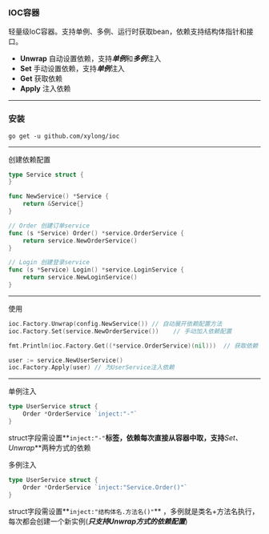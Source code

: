 ### IOC容器
轻量级IoC容器。支持单例、多例、运行时获取bean，依赖支持结构体指针和接口。

- **Unwrap** 自动设置依赖，支持***单例***和***多例***注入
- **Set** 手动设置依赖，支持***单例***注入
- **Get** 获取依赖
- **Apply** 注入依赖

***

### 安装
```
go get -u github.com/xylong/ioc
```

***

创建依赖配置
```go
type Service struct {
}

func NewService() *Service {
    return &Service{}
}

// Order 创建订单service
func (s *Service) Order() *service.OrderService {
    return service.NewOrderService()
}

// Login 创建登录service
func (s *Service) Login() *service.LoginService {
    return service.NewLoginService()
}
```

***

使用
```go
ioc.Factory.Unwrap(config.NewService()) // 自动展开依赖配置方法
ioc.Factory.Set(service.NewOrderService())    // 手动加入依赖配置

fmt.Println(ioc.Factory.Get((*service.OrderService)(nil)))  // 获取依赖

user := service.NewUserService()
ioc.Factory.Apply(user) // 为UserService注入依赖
```

***

单例注入
```go
type UserService struct {
    Order *OrderService `inject:"-"`
}
```
struct字段需设置**`inject:"-"`**标签，依赖每次直接从容器中取，支持***Set、Unwrap***两种方式的依赖

多例注入
```go
type UserService struct {
    Order *OrderService `inject:"Service.Order()"`
}
```
struct字段需设置**`inject:"结构体名.方法名()"`** ，多例就是类名+方法名执行，每次都会创建一个新实例(***只支持Unwrap方式的依赖配置***)